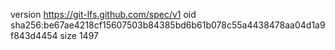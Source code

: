 version https://git-lfs.github.com/spec/v1
oid sha256:be67ae4218cf15607503b84385bd6b61b078c55a4438478aa04d1a9f843d4454
size 1497
